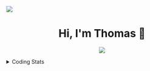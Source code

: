 ![](https://komarev.com/ghpvc/?username=thomasandersr)
<h1 align="center">Hi, I'm Thomas 👋</h1>
<p align="center">
  <a href="https://skillicons.dev">
    <img src="https://skillicons.dev/icons?i=py,java,c,kotlin,swift,postgres,androidstudio,windows,apple,linux,coding=cute" />
  </a>
</p>
<details>
  <summary>Coding Stats</summary>
  ![langs](https://wakatime.com/share/@018dcd33-b0c3-4552-838a-c9e9416e2926/fe97d984-4b06-4678-aa4a-d12048a7a191.svg)
</details>
